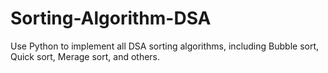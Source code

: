 # Sorting-Algorithm-DSA

Use Python to implement all DSA sorting algorithms, including Bubble sort, Quick sort, Merage sort, and others.

